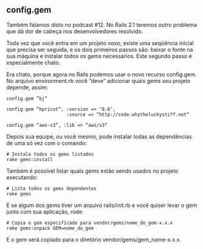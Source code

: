 ## config.gem

Também falamos disto no podcast #12. No Rails 2.1 teremos outro problema que dá dor de cabeça nos desenvolvedores resolvido.

Toda vez que você entra em um projeto novo, existe uma seqüência inicial que precisa ser seguida, e os dois primeiros passos são: baixar o fonte na sua máquina e instalar todos os gems necessários. Este segundo passo é especialmente chato.

Era chato, porque agora no Rails podemos usar o novo recurso config.gem. No arquivo environment.rb você “deve” adicionar quais gems seu projeto depende, assim:

	config.gem “bj“ 

	config.gem “hpricot“, :version => ‘0.6‘,
	                      :source => “http://code.whytheluckystiff.net“ 

	config.gem “aws-s3“, :lib => “aws/s3“

Depois sua equipe, ou você mesmo, pode instalar todas as dependências de uma só vez com o comando:

	# Instala todos os gems listados
	rake gems:install

Também é possível listar quais gems estão sendo usados no projeto executando:

	# Lista todos os gems dependentes
	rake gems

E se algum dos gems tiver um arquivo rails/init.rb e você quiser levar o gem junto com sua aplicação, rode:

	# Copia o gem especifícado para vendor/gems/nome_do_gem-x.x.x
	rake gems:unpack GEM=nome_do_gem

E o gem será copiado para o diretório vendor/gems/gem\_name-x.x.x.
